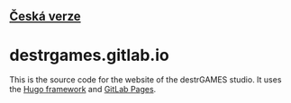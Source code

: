[Česká verze](https://gitlab.com/destrgames/destrgames.gitlab.io/README.md)
---
# destrgames.gitlab.io
This is the source code for the website of the destrGAMES studio. It uses the [Hugo framework](https://gohugo.io) and [GitLab Pages](https://docs.gitlab.com/ee/user/project/pages).
